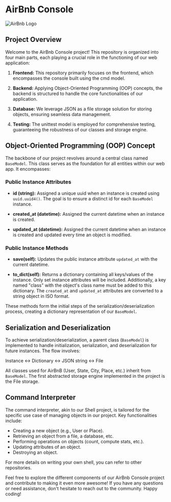 # AirBnb Console

![AirBnb Logo](path/to/your/logo.png)

## Project Overview

Welcome to the AirBnb Console project! This repository is organized into four main parts, each playing a crucial role in the functioning of our web application:

1. **Frontend:** This repository primarily focuses on the frontend, which encompasses the console built using the cmd model.

2. **Backend:** Applying Object-Oriented Programming (OOP) concepts, the backend is structured to handle the core functionalities of our application.

3. **Database:** We leverage JSON as a file storage solution for storing objects, ensuring seamless data management.

4. **Testing:** The unittest model is employed for comprehensive testing, guaranteeing the robustness of our classes and storage engine.

## Object-Oriented Programming (OOP) Concept

The backbone of our project revolves around a central class named `BaseModel`. This class serves as the foundation for all entities within our web app. It encompasses:

### Public Instance Attributes

- **id (string):** Assigned a unique uuid when an instance is created using `uuid.uuid4()`. The goal is to ensure a distinct id for each `BaseModel` instance.

- **created_at (datetime):** Assigned the current datetime when an instance is created.

- **updated_at (datetime):** Assigned the current datetime when an instance is created and updated every time an object is modified.

### Public Instance Methods

- **save(self):** Updates the public instance attribute `updated_at` with the current datetime.

- **to_dict(self):** Returns a dictionary containing all keys/values of the instance. Only set instance attributes will be included. Additionally, a key named "class" with the object's class name must be added to this dictionary. The `created_at` and `updated_at` attributes are converted to a string object in ISO format.

These methods form the initial steps of the serialization/deserialization process, creating a dictionary representation of our `BaseModel`.

## Serialization and Deserialization

To achieve serialization/deserialization, a parent class (`BaseModel`) is implemented to handle initialization, serialization, and deserialization for future instances. The flow involves:

Instance <-> Dictionary <-> JSON string <-> File

All classes used for AirBnB (User, State, City, Place, etc.) inherit from `BaseModel`. The first abstracted storage engine implemented in the project is the File storage.

## Command Interpreter

The command interpreter, akin to our Shell project, is tailored for the specific use case of managing objects in our project. Key functionalities include:

- Creating a new object (e.g., User or Place).
- Retrieving an object from a file, a database, etc.
- Performing operations on objects (count, compute stats, etc.).
- Updating attributes of an object.
- Destroying an object.

For more details on writing your own shell, you can refer to other repositories.

Feel free to explore the different components of our AirBnb Console project and contribute to making it even more awesome! If you have any questions or need assistance, don't hesitate to reach out to the community. Happy coding!

